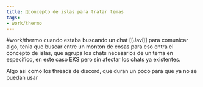 ```yaml
---
title: 🌱concepto de islas para tratar temas
tags:
- work/thermo
---
```


#work/thermo
cuando estaba buscando un chat [[Javi]] para comunicar algo, tenia que buscar entre un monton de cosas
para eso entra el concepto de islas, que agrupa los chats necesarios de un tema en especifico, en este caso EKS
pero sin afectar los chats ya existentes.

Algo asi como los threads de discord, que duran un poco para que ya no se puedan usar
